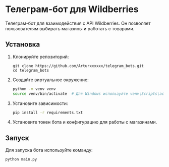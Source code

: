 # Телеграм-бот для Wildberries

Телеграм-бот для взаимодействия с API Wildberries. Он позволяет пользователям выбирать магазины и работать с товарами.

## Установка

1. Клонируйте репозиторий:
    ```
    git clone https://github.com/Arturxxxxxx/telegram_bots.git
    cd telegram_bots
    ```

2. Создайте виртуальное окружение:
    ```bash
    python -m venv venv
    source venv/bin/activate  # Для Windows используйте venv\Scripts\activate
    ```

3. Установите зависимости:
    ```bash
    pip install -r requirements.txt
    ```

4. Установите токен бота и конфигурацию для работы с магазинами.

## Запуск

Для запуска бота используйте команду:

```bash
python main.py
